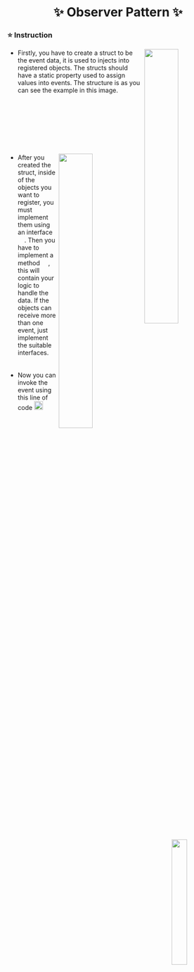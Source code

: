 <h1 align="center">✨ Observer Pattern ✨</h1>

<h3>⭐ Instruction </h3>
<ul>
  <li> <img align="right" width="40%" src="https://github.com/Yunasawa/YNL-Utilities/assets/113672166/dee35538-5bc3-4b51-8321-384843821714"> Firstly, you have to create a struct to be the event data, it is used to injects into registered objects. The structs should have a static property used to assign values into events. The structure is as you can see the example in this image. </li>
  <br></br>
  <br></br>
  <br></br>
  <br></br>
  <li> <img align="right" width="40%" src="https://github.com/Yunasawa/YNL-Utilities/assets/113672166/470d0aee-fcdb-4ae2-a60a-575915d6fb81"> After you created the struct, inside of the objects you want to register, you must implement them using an interface <img height="15px" src="https://github.com/Yunasawa/YNL-Utilities/assets/113672166/be59bbe0-0443-4987-89e5-fb131d8c2ee3">. Then you have to implement a method <img height="15px" src="https://github.com/Yunasawa/YNL-Utilities/assets/113672166/c73efaa9-a32a-4dbc-aa2a-2114d1e300aa">, this will contain your logic to handle the data. If the objects can receive more than one event, just implement the suitable interfaces.</li>
  <br></br>
  <li> <img align="right" width="27%" src="https://github.com/Yunasawa/YNL-Utilities/assets/113672166/e5548ff6-4200-470a-85e1-a297961e2853">Now you can invoke the event using this line of code <img height="20px" src="https://github.com/Yunasawa/YNL-Utilities/assets/113672166/c5357499-3736-480a-84b8-aa89c26c6f80"></li>
</ul>
